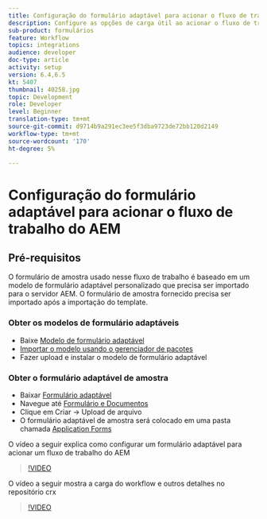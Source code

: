 ```yaml
---
title: Configuração do formulário adaptável para acionar o fluxo de trabalho do AEM
description: Configure as opções de carga útil ao acionar o fluxo de trabalho do AEM no envio do formulário
sub-product: formulários
feature: Workflow
topics: integrations
audience: developer
doc-type: article
activity: setup
version: 6.4,6.5
kt: 5407
thumbnail: 40258.jpg
topic: Development
role: Developer
level: Beginner
translation-type: tm+mt
source-git-commit: d9714b9a291ec3ee5f3dba9723de72bb120d2149
workflow-type: tm+mt
source-wordcount: '170'
ht-degree: 5%

---
```



# Configuração do formulário adaptável para acionar o fluxo de trabalho do AEM

## Pré-requisitos

O formulário de amostra usado nesse fluxo de trabalho é baseado em um modelo de formulário adaptável personalizado que precisa ser importado para o servidor AEM. O formulário de amostra fornecido precisa ser importado após a importação do template.

### Obter os modelos de formulário adaptáveis

* Baixe [Modelo de formulário adaptável](assets/af-form-template.zip)
* [Importar o modelo usando o gerenciador de pacotes](http://localhost:4502/crx/packmgr/index.jsp)
* Fazer upload e instalar o modelo de formulário adaptável

### Obter o formulário adaptável de amostra

* Baixar [Formulário adaptável](assets/peak-application-form.zip)
* Navegue até [Formulário e Documentos](http://localhost:4502/aem/forms.html/content/dam/formsanddocuments)
* Clique em Criar -> Upload de arquivo
* O formulário adaptável de amostra será colocado em uma pasta chamada [Application Forms](http://localhost:4502/aem/forms.html/content/dam/formsanddocuments/applicationforms)

O vídeo a seguir explica como configurar um formulário adaptável para acionar um fluxo de trabalho do AEM
>[!VIDEO](https://video.tv.adobe.com/v/40258/?quality=9&learn=on)

O vídeo a seguir mostra a carga do workflow e outros detalhes no repositório crx

>[!VIDEO](https://video.tv.adobe.com/v/40259/?quality=9&learn=on)


